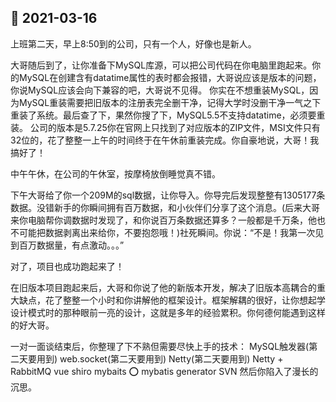 ## &#127800; 2021-03-16
上班第二天，早上8:50到的公司，只有一个人，好像也是新人。

大哥随后到了，让你准备下MySQL库源，可以把公司代码在你电脑里跑起来。你的MySQL在创建含有datatime属性的表时都会报错，大哥说应该是版本的问题，你说MySQL应该会向下兼容的吧，大哥说不见得。
你实在不想重装MySQL，因为MySQL重装需要把旧版本的注册表完全删干净，记得大学时没删干净一气之下重装了系统。最后查了下，果然你搜了下，MySQL5.5不支持datatime，必须要重装。
公司的版本是5.7.25你在官网上只找到了对应版本的ZIP文件，MSI文件只有32位的，花了整整一上午的时间终于在午休前重装完成。你自豪地说，大哥！我搞好了！

中午午休，在公司的午休室，按摩椅放倒睡觉真不错。

下午大哥给了你一个209M的sql数据，让你导入。你导完后发现整整有1305177条数据。没错新手的你瞬间拥有百万数据，和小伙伴们分享了这个消息。(后来大哥来你电脑帮你调数据时发现了，和你说百万条数据还算多？一般都是千万条，他也不可能把数据剥离出来给你，不要抱怨哦！)社死瞬间。你说：“不是！我第一次见到百万数据量，有点激动。。。”

对了，项目也成功跑起来了！

在旧版本项目跑起来后，大哥和你说了他的新版本开发，解决了旧版本高耦合的重大缺点，花了整整一个小时和你讲解他的框架设计。框架解耦的很好，让你想起学设计模式时的那种眼前一亮的设计，这就是多年的经验累积。你何德何能遇到这样的好大哥。

一对一面谈结束后，你整理了下不熟但需要尽快上手的技术：
MySQL触发器(第二天要用到)
web.socket(第二天要用到)
Netty(第二天要用到)
Netty + RabbitMQ
vue
shiro
mybaits &#11093;
mybatis generator
SVN
然后你陷入了漫长的沉思。
